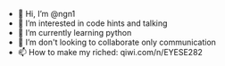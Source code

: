 - 👋 Hi, I’m @ngn1
- 👀 I’m interested in code hints and talking
- 🌱 I’m currently learning python
- 💞️ I’m don't looking to collaborate only communication
- 📫 How to make my riched: qiwi.com/n/EYESE282

<!---
ngn1/ngn1 is a ✨ special ✨ repository because its `README.md` (this file) appears on your GitHub profile.
You can click the Preview link to take a look at your changes.
--->
